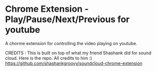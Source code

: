 Chrome Extension - Play/Pause/Next/Previous for youtube
=========================================================

A chorme extension for controlling the video playing on youtube.

CREDITS : 
This is built on top of what my friend Shashank did for sound cloud. 
Here is the repo. All credits to him :)
https://github.com/shashankgroovy/soundcloud-chrome-extension
